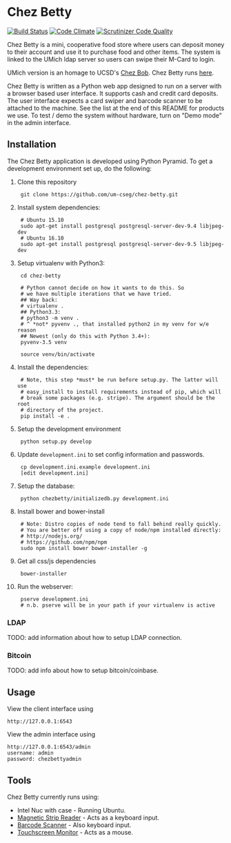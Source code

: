 Chez Betty
==========

[![Build Status](https://travis-ci.org/um-cseg/chez-betty.svg?branch=master)](https://travis-ci.org/um-cseg/chez-betty)
[![Code Climate](https://codeclimate.com/github/um-cseg/chez-betty/badges/gpa.svg)](https://codeclimate.com/github/um-cseg/chez-betty)
[![Scrutinizer Code Quality](https://scrutinizer-ci.com/g/um-cseg/chez-betty/badges/quality-score.png?b=master)](https://scrutinizer-ci.com/g/um-cseg/chez-betty/?branch=master)

Chez Betty is a mini, cooperative food store where users can deposit money to their account
and use it to purchase food and other items. The system is linked
to the UMich ldap server so users can swipe their M-Card to login.

UMich version is an homage to UCSD's [Chez Bob](http://chezbob.ucsd.edu/).
Chez Betty runs [here](http://chezbetty.eecs.umich.edu).

Chez Betty is written as a Python web app designed to run on a server with
a browser based user interface. It supports cash and credit card deposits. The
user interface expects a card swiper and barcode scanner to be attached to
the machine. See the list at the end of this README for products we use.
To test / demo the system without hardware, turn on "Demo mode" in the admin
interface.

Installation
------------

The Chez Betty application is developed using Python Pyramid. To get a
development environment set up, do the following:

1. Clone this repository

        git clone https://github.com/um-cseg/chez-betty.git

2. Install system dependencies:

        # Ubuntu 15.10
        sudo apt-get install postgresql postgresql-server-dev-9.4 libjpeg-dev
        # Ubuntu 16.10
        sudo apt-get install postgresql postgresql-server-dev-9.5 libjpeg-dev

1. Setup virtualenv with Python3:

        cd chez-betty

        # Python cannot decide on how it wants to do this. So
        # we have multiple iterations that we have tried.
        ## Way back:
        # virtualenv .
        ## Python3.3:
        # python3 -m venv .
        # ^ *not* pyvenv ., that installed python2 in my venv for w/e reason
        ## Newest (only do this with Python 3.4+):
        pyvenv-3.5 venv

        source venv/bin/activate

2. Install the dependencies:

        # Note, this step *must* be run before setup.py. The latter will use
        # easy_install to install requirements instead of pip, which will
        # break some packages (e.g. stripe). The argument should be the root
        # directory of the project.
        pip install -e .

2. Setup the development environment

        python setup.py develop

3. Update `development.ini` to set config information and passwords.

        cp development.ini.example development.ini
        [edit development.ini]

3. Setup the database:

        python chezbetty/initializedb.py development.ini

4. Install bower and bower-install

        # Note: Distro copies of node tend to fall behind really quickly.
        # You are better off using a copy of node/npm installed directly:
        # http://nodejs.org/
        # https://github.com/npm/npm
        sudo npm install bower bower-installer -g

5. Get all css/js dependencies

        bower-installer

4. Run the webserver:

        pserve development.ini
        # n.b. pserve will be in your path if your virtualenv is active


### LDAP

TODO: add information about how to setup LDAP connection.

### Bitcoin

TODO: add info about how to setup bitcoin/coinbase.

Usage
-----

View the client interface using

    http://127.0.0.1:6543

View the admin interface using

    http://127.0.0.1:6543/admin
    username: admin
    password: chezbettyadmin

Tools
-----

Chez Betty currently runs using:

- Intel Nuc with case - Running Ubuntu.
- [Magnetic Strip Reader](https://www.cdw.com/shop/products/MagTek-SureSwipe-Reader-USB-HID-Keyboard-Interface-magnetic-card-reader/1140626.aspx) - Acts as a keyboard input.
- [Barcode Scanner](https://www.cdw.com/shop/products/Motorola-LS2208-barcode-scanner-scanner-and-USB-cable-included/3021140.aspx) - Also keyboard input.
- [Touchscreen Monitor](http://www.amazon.com/ViewSonic-TD2220-22-Inch-LED-Lit-Display/dp/B009F1IKFC) - Acts as a mouse.
